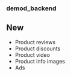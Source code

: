 ### demod_backend

## New
- Product reviews
- Product discounts
- Product video
- Product info images
- Ads
